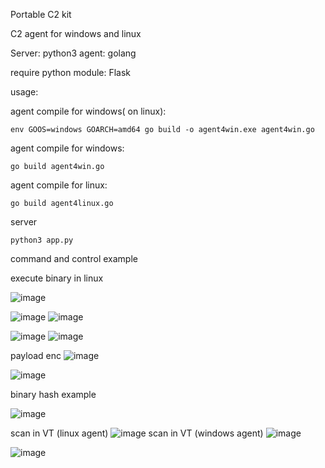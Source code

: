 Portable C2 kit

C2 agent for windows and linux


Server:   python3
agent:    golang

require python module:  Flask

usage:

agent compile for windows( on linux):

```
env GOOS=windows GOARCH=amd64 go build -o agent4win.exe agent4win.go
```
agent compile for windows:
```
go build agent4win.go
```


agent compile for linux:
```
go build agent4linux.go
```


server 
```
python3 app.py
```
command and control example


execute binary in linux




![image](https://github.com/G01d3nW01f/PortableC2Kit/assets/75846902/8568ba11-8a0d-4901-8b86-0c4d3766958e)

![image](https://github.com/G01d3nW01f/PortableC2Kit/assets/75846902/eb203560-3172-4860-ba80-662f3cd3c641)
![image](https://github.com/G01d3nW01f/PortableC2Kit/assets/75846902/7a6d4efc-a325-484f-b6cb-01ab3e09ae30)


![image](https://github.com/G01d3nW01f/PortableC2Kit/assets/75846902/a4653f9d-0cae-4fc8-aa4b-20b94e79c771)
![image](https://github.com/G01d3nW01f/PortableC2Kit/assets/75846902/6763b525-e626-4ab2-b493-bd8b065b2215)



payload enc
![image](https://github.com/G01d3nW01f/PortableC2Kit/assets/75846902/84c1638c-1337-45c2-8f6d-1fc03c01f0f9)

![image](https://github.com/G01d3nW01f/PortableC2Kit/assets/75846902/68de50f3-15fa-4e2b-ae49-78d04e761e19)


binary hash example

![image](https://github.com/G01d3nW01f/PortableC2Kit/assets/75846902/08688215-9f37-4a00-906a-0d64ddd7bd82)


scan in VT (linux agent)
![image](https://github.com/G01d3nW01f/PortableC2Kit/assets/75846902/39657a79-4731-454b-b33b-1276bcf9188a)
scan in VT (windows agent)
![image](https://github.com/G01d3nW01f/PortableC2Kit/assets/75846902/86d82582-5bec-41fd-bcb0-394689c0655b)

![image](https://github.com/G01d3nW01f/PortableC2Kit/assets/75846902/96cdf177-19d5-4870-8ad2-9f55c774f6df)
